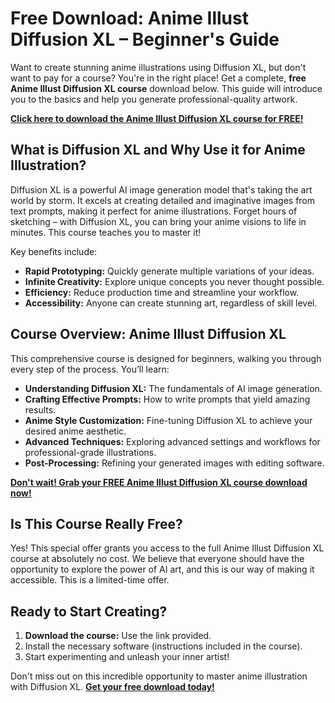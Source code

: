 # Free Download: Anime Illust Diffusion XL – Beginner's Guide

Want to create stunning anime illustrations using Diffusion XL, but don't want to pay for a course? You're in the right place! Get a complete, **free Anime Illust Diffusion XL course** download below. This guide will introduce you to the basics and help you generate professional-quality artwork.

[**Click here to download the Anime Illust Diffusion XL course for FREE!**](https://udemywork.com/anime-illust-diffusion-xl)

## What is Diffusion XL and Why Use it for Anime Illustration?

Diffusion XL is a powerful AI image generation model that's taking the art world by storm. It excels at creating detailed and imaginative images from text prompts, making it perfect for anime illustrations. Forget hours of sketching – with Diffusion XL, you can bring your anime visions to life in minutes. This course teaches you to master it!

Key benefits include:

*   **Rapid Prototyping:** Quickly generate multiple variations of your ideas.
*   **Infinite Creativity:** Explore unique concepts you never thought possible.
*   **Efficiency:** Reduce production time and streamline your workflow.
*   **Accessibility:** Anyone can create stunning art, regardless of skill level.

## Course Overview: Anime Illust Diffusion XL

This comprehensive course is designed for beginners, walking you through every step of the process. You’ll learn:

*   **Understanding Diffusion XL:** The fundamentals of AI image generation.
*   **Crafting Effective Prompts:** How to write prompts that yield amazing results.
*   **Anime Style Customization:** Fine-tuning Diffusion XL to achieve your desired anime aesthetic.
*   **Advanced Techniques:** Exploring advanced settings and workflows for professional-grade illustrations.
*   **Post-Processing:** Refining your generated images with editing software.

[**Don't wait! Grab your FREE Anime Illust Diffusion XL course download now!**](https://udemywork.com/anime-illust-diffusion-xl)

## Is This Course Really Free?

Yes! This special offer grants you access to the full Anime Illust Diffusion XL course at absolutely no cost. We believe that everyone should have the opportunity to explore the power of AI art, and this is our way of making it accessible. This is a limited-time offer.

## Ready to Start Creating?

1.  **Download the course:** Use the link provided.
2.  Install the necessary software (instructions included in the course).
3.  Start experimenting and unleash your inner artist!

Don't miss out on this incredible opportunity to master anime illustration with Diffusion XL. [**Get your free download today!**](https://udemywork.com/anime-illust-diffusion-xl)
